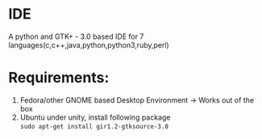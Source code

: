 IDE
========

A python and GTK+ - 3.0 based IDE for 7 languages(c,c++,java,python,python3,ruby,perl)

Requirements:
===============
1. Fedora/other GNOME based Desktop Environment -> Works out of the box
2. Ubuntu under unity, install following package  
   ``` sudo apt-get install gir1.2-gtksource-3.0 ```
